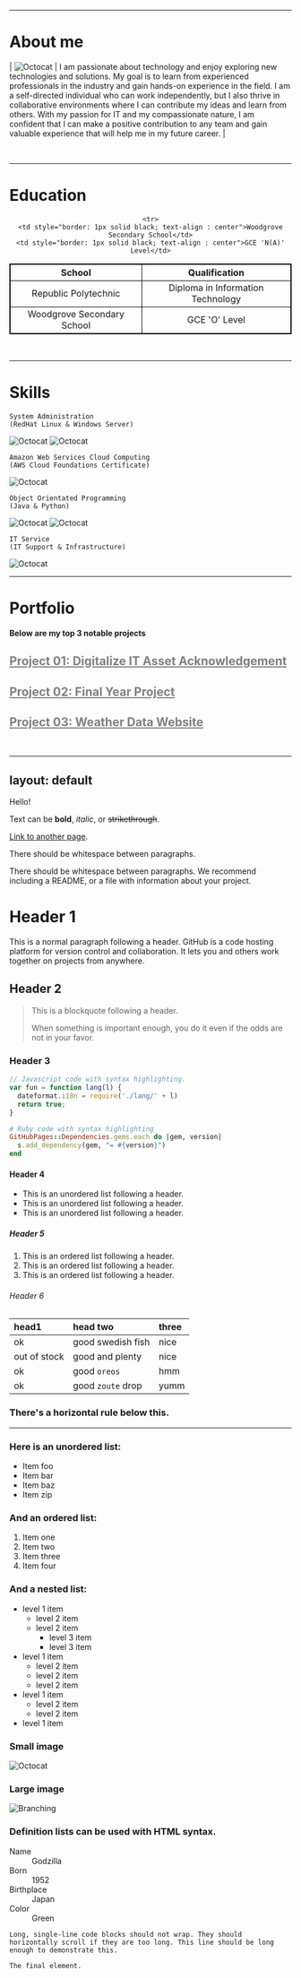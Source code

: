  ---

# About me

| ![Octocat](https://media.discordapp.net/attachments/756886213276860477/1213826467117535334/image.png?ex=65f6e2fd&is=65e46dfd&hm=57e992e89f862616308c4984c0acef34daa86bbe11950b0b19a209c1d314b164&=&format=webp&quality=lossless&width=200&height=250) | I am passionate about technology and enjoy exploring new technologies and solutions. My goal is to learn from experienced professionals in the industry and gain hands-on experience in the field. I am a self-directed individual who can work independently, but I also thrive in collaborative environments where I can contribute my ideas and learn from others. With my passion for IT and my compassionate nature, I am confident that I can make a positive contribution to any team and gain valuable experience that will help me in my future career. |

<br>

* * *

# Education
<center>
<table style="border: 1px solid black;">
  <tr style="border: 1px solid black;">
    <th style="border: 1px solid black;"><b>School</b></th>
    <th style="border: 1px solid black;"><b>Qualification</b></th>
  </tr>
  <tr>
    <td style="border: 1px solid black; text-align : center">Republic Polytechnic</td>
    <td style="border: 1px solid black; text-align : center">Diploma in Information Technology</td>
  </tr>
  <tr>
    <td style="border: 1px solid black; text-align : center">Woodgrove Secondary School</td>
    <td style="border: 1px solid black; text-align : center">GCE 'O' Level</td>
  </tr>
  
    <tr>
    <td style="border: 1px solid black; text-align : center">Woodgrove Secondary School</td>
    <td style="border: 1px solid black; text-align : center">GCE 'N(A)' Level</td>
  </tr>
</table>
</center>
<br>

* * *

# Skills

```
System Administration
(RedHat Linux & Windows Server)
```
![Octocat](https://media.discordapp.net/attachments/756886213276860477/1214120052840726538/image.png?ex=65f7f469&is=65e57f69&hm=1bf411e961ece9176e4948549db66e940b59edd425ab54616680660d6d55dcd9&=&format=webp&quality=lossless&width=200&height=150)
![Octocat](https://media.discordapp.net/attachments/756886213276860477/1214120166137274378/image.png?ex=65f7f484&is=65e57f84&hm=86cb154e70f115b27bf7c30f85a0c76326294b2bdd0a5dcdcfcfcfeb0201b8f0&=&format=webp&quality=lossless&width=250&height=150)

```
Amazon Web Services Cloud Computing
(AWS Cloud Foundations Certificate)
```
![Octocat](https://media.discordapp.net/attachments/756886213276860477/1214120259435495444/image.png?ex=65f7f49b&is=65e57f9b&hm=5eeb0476a70daf4ddc33a0b3e489b9cf2395bacd9ea686225f169ea1b61ce0dc&=&format=webp&quality=lossless&width=200&height=150)

```
Object Orientated Programming
(Java & Python)
```
![Octocat](https://media.discordapp.net/attachments/756886213276860477/1214120404952555571/image.png?ex=65f7f4bd&is=65e57fbd&hm=15e5ec8979368af3c0b4238932ac6629877a2bc4fdd68756ff11fcecb58c70b9&=&format=webp&quality=lossless&width=200&height=250)
![Octocat](https://media.discordapp.net/attachments/756886213276860477/1214120555125678080/image.png?ex=65f7f4e1&is=65e57fe1&hm=4cf5b3c854888f1b01c0e08fb59c05a186b0b1d029d95070f8fb7bf2635e4078&=&format=webp&quality=lossless&width=200&height=200)

```
IT Service
(IT Support & Infrastructure)
```
![Octocat](https://media.discordapp.net/attachments/756886213276860477/1214120643201601578/image.png?ex=65f7f4f6&is=65e57ff6&hm=1e982de56fd995756315b03b9b3556ad3a4a7c821b9887966789f3d2e90f5c6a&=&format=webp&quality=lossless&width=600&height=331)

* * *

# Portfolio
**Below are my top 3 notable projects**

<h2> <a href="project02.html" style="color: gray"> Project 01: Digitalize IT Asset Acknowledgement </a> </h2>

<h2> <a href="project03.html" style="color: gray"> Project 02: Final Year Project </a> </h2>

<h2> <a href="project04.html" style="color: gray"> Project 03: Weather Data Website  </a> </h2>

<br>

* * *


layout: default
---

Hello! 

Text can be **bold**, _italic_, or ~~strikethrough~~.

[Link to another page](./another-page.html).

There should be whitespace between paragraphs.

There should be whitespace between paragraphs. We recommend including a README, or a file with information about your project.

# Header 1

This is a normal paragraph following a header. GitHub is a code hosting platform for version control and collaboration. It lets you and others work together on projects from anywhere.

## Header 2

> This is a blockquote following a header.
>
> When something is important enough, you do it even if the odds are not in your favor.

### Header 3

```js
// Javascript code with syntax highlighting.
var fun = function lang(l) {
  dateformat.i18n = require('./lang/' + l)
  return true;
}
```

```ruby
# Ruby code with syntax highlighting
GitHubPages::Dependencies.gems.each do |gem, version|
  s.add_dependency(gem, "= #{version}")
end
```

#### Header 4

*   This is an unordered list following a header.
*   This is an unordered list following a header.
*   This is an unordered list following a header.

##### Header 5

1.  This is an ordered list following a header.
2.  This is an ordered list following a header.
3.  This is an ordered list following a header.

###### Header 6

| head1        | head two          | three |
|:-------------|:------------------|:------|
| ok           | good swedish fish | nice  |
| out of stock | good and plenty   | nice  |
| ok           | good `oreos`      | hmm   |
| ok           | good `zoute` drop | yumm  |

### There's a horizontal rule below this.

* * *

### Here is an unordered list:

*   Item foo
*   Item bar
*   Item baz
*   Item zip

### And an ordered list:

1.  Item one
1.  Item two
1.  Item three
1.  Item four

### And a nested list:

- level 1 item
  - level 2 item
  - level 2 item
    - level 3 item
    - level 3 item
- level 1 item
  - level 2 item
  - level 2 item
  - level 2 item
- level 1 item
  - level 2 item
  - level 2 item
- level 1 item

### Small image

![Octocat](https://github.githubassets.com/images/icons/emoji/octocat.png)

### Large image

![Branching](https://guides.github.com/activities/hello-world/branching.png)


### Definition lists can be used with HTML syntax.

<dl>
<dt>Name</dt>
<dd>Godzilla</dd>
<dt>Born</dt>
<dd>1952</dd>
<dt>Birthplace</dt>
<dd>Japan</dd>
<dt>Color</dt>
<dd>Green</dd>
</dl>

```
Long, single-line code blocks should not wrap. They should horizontally scroll if they are too long. This line should be long enough to demonstrate this.
```

```
The final element.
```
